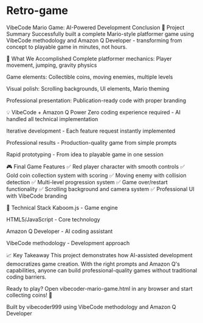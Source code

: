 # Retro-game

VibeCode Mario Game: AI-Powered Development Conclusion
🎯 Project Summary
Successfully built a complete Mario-style platformer game using VibeCode methodology and Amazon Q Developer - transforming from concept to playable game in minutes, not hours.

🚀 What We Accomplished
Complete platformer mechanics: Player movement, jumping, gravity physics

Game elements: Collectible coins, moving enemies, multiple levels

Visual polish: Scrolling backgrounds, UI elements, Mario theming

Professional presentation: Publication-ready code with proper branding

💡 VibeCode + Amazon Q Power
Zero coding experience required - AI handled all technical implementation

Iterative development - Each feature request instantly implemented

Professional results - Production-quality game from simple prompts

Rapid prototyping - From idea to playable game in one session

🎮 Final Game Features
✅ Red player character with smooth controls
✅ Gold coin collection system with scoring
✅ Moving enemy with collision detection
✅ Multi-level progression system
✅ Game over/restart functionality
✅ Scrolling background and camera system
✅ Professional UI with VibeCode branding

🔧 Technical Stack
Kaboom.js - Game engine

HTML5/JavaScript - Core technology

Amazon Q Developer - AI coding assistant

VibeCode methodology - Development approach

📈 Key Takeaway
This project demonstrates how AI-assisted development democratizes game creation. With the right prompts and Amazon Q's capabilities, anyone can build professional-quality games without traditional coding barriers.

Ready to play? Open vibecoder-mario-game.html in any browser and start collecting coins! 🍄

Built by vibecoder999 using VibeCode methodology and Amazon Q Developer


